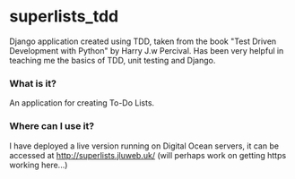 # superlists_tdd
Django application created using TDD, taken from the book "Test Driven Development with Python" by Harry J.w Percival. Has
been very helpful in teaching me the basics of TDD, unit testing and Django.

### What is it?
An application for creating To-Do Lists.

### Where can I use it?
 
 I have deployed a live version running on Digital Ocean servers, it can be accessed at http://superlists.jluweb.uk/ (will perhaps work on getting https working here...)
